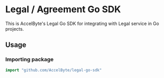 # Legal / Agreement Go SDK

This is AccelByte's Legal Go SDK for integrating with Legal service in Go projects.

## Usage

### Importing package

```go
import "github.com/AccelByte/legal-go-sdk"
```


